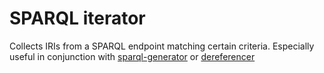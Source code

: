 # SPARQL iterator

Collects IRIs from a SPARQL endpoint matching certain criteria. Especially useful in conjunction with [sparql-generator](../sparql-generator/) or [dereferencer](../dereferencer/)
